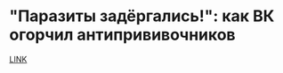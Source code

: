 # "Паразиты задёргались!": как ВК огорчил антипрививочников



[LINK](https://varlamov.ru/3614799.html)